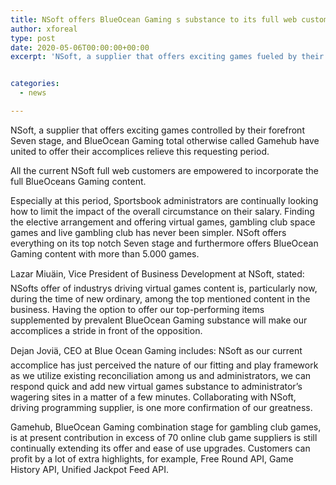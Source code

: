 ```yaml
---
title: NSoft offers BlueOcean Gaming s substance to its full web customers
author: xforeal 
type: post
date: 2020-05-06T00:00:00+00:00
excerpt: 'NSoft, a supplier that offers exciting games fueled by their forefront Seven stage, and BlueOcean Gaming conglomeration otherwise called Gamehub have united to offer their accomplices moderate this requesting period '


categories:
  - news

---
```

NSoft, a supplier that offers exciting games controlled by their forefront Seven stage, and BlueOcean Gaming total otherwise called Gamehub have united to offer their accomplices relieve this requesting period. 

All the current NSoft full web customers are empowered to incorporate the full BlueOceans Gaming content. 

Especially at this period, Sportsbook administrators are continually looking how to limit the impact of the overall circumstance on their salary. Finding the elective arrangement and offering virtual games, gambling club space games and live gambling club has never been simpler. NSoft offers everything on its top notch Seven stage and furthermore offers BlueOcean Gaming content with more than 5.000 games. 

Lazar Miuäin, Vice President of Business Development at NSoft, stated: NSofts offer of industrys driving virtual games content is, particularly now, during the time of new ordinary, among the top mentioned content in the business. Having the option to offer our top-performing items supplemented by prevalent BlueOcean Gaming substance will make our accomplices a stride in front of the opposition. 

Dejan Joviä, CEO at Blue Ocean Gaming includes: NSoft as our current accomplice has just perceived the nature of our fitting and play framework as we utilize existing reconciliation among us and administrators, we can respond quick and add new virtual games substance to administrator&#8217;s wagering sites in a matter of a few minutes. Collaborating with NSoft, driving programming supplier, is one more confirmation of our greatness. 

Gamehub, BlueOcean Gaming combination stage for gambling club games, is at present contribution in excess of 70 online club game suppliers is still continually extending its offer and ease of use upgrades. Customers can profit by a lot of extra highlights, for example, Free Round API, Game History API, Unified Jackpot Feed API.